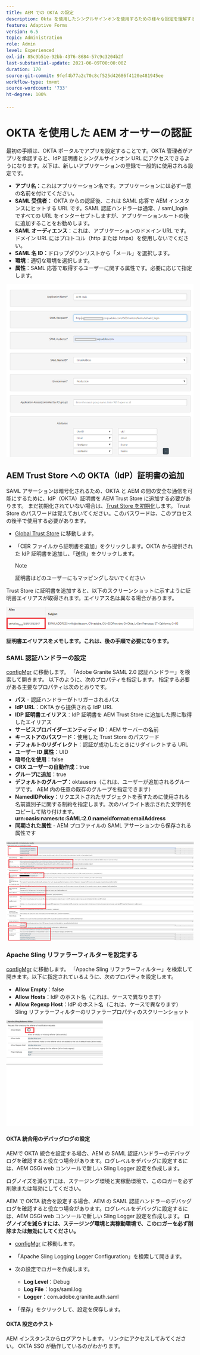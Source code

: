 ```yaml
---
title: AEM での OKTA の設定
description: Okta を使用したシングルサインオンを使用するための様々な設定を理解する
feature: Adaptive Forms
version: 6.5
topic: Administration
role: Admin
level: Experienced
exl-id: 85c9b51e-92bb-4376-8684-57c9c3204b2f
last-substantial-update: 2021-06-09T00:00:00Z
duration: 170
source-git-commit: 9fef4b77a2c70c8cf525d42686f4120e481945ee
workflow-type: tm+mt
source-wordcount: '733'
ht-degree: 100%

---
```


# OKTA を使用した AEM オーサーの認証

最初の手順は、OKTA ポータルでアプリを設定することです。OKTA 管理者がアプリを承認すると、IdP 証明書とシングルサインオン URL にアクセスできるようになります。以下は、新しいアプリケーションの登録で一般的に使用される設定です。

* **アプリ名：**&#x200B;これはアプリケーション名です。アプリケーションには必ず一意の名前を付けてください。
* **SAML 受信者：** OKTA からの認証後、これは SAML 応答で AEM インスタンスにヒットする URL です。SAML 認証ハンドラーは通常、/ saml_login ですべての URL をインターセプトしますが、アプリケーションルートの後に追加することをお勧めします。
* **SAML オーディエンス**：これは、アプリケーションのドメイン URL です。ドメイン URL にはプロトコル（http または https）を使用しないでください。
* **SAML 名 ID：**&#x200B;ドロップダウンリストから「メール」を選択します。
* **環境**：適切な環境を選択します。
* **属性**：SAML 応答で取得するユーザーに関する属性です。必要に応じて指定します。


![okta-application](assets/okta-app-settings-blurred.PNG)


## AEM Trust Store への OKTA（IdP）証明書の追加

SAML アサーションは暗号化されるため、OKTA と AEM の間の安全な通信を可能にするために、IdP（OKTA）証明書を AEM Trust Store に追加する必要があります。
まだ初期化されていない場合は、[Trust Store を初期化](http://localhost:4502/libs/granite/security/content/truststore.html)します。
Trust Store のパスワードは覚えておいてください。このパスワードは、このプロセスの後半で使用する必要があります。

* [Global Trust Store](http://localhost:4502/libs/granite/security/content/truststore.html) に移動します。
* 「CER ファイルから証明書を追加」をクリックします。OKTA から提供された IdP 証明書を追加し、「送信」をクリックします。

  >[!NOTE]
  >
  >証明書はどのユーザーにもマッピングしないでください

Trust Store に証明書を追加すると、以下のスクリーンショットに示すように証明書エイリアスが取得されます。エイリアス名は異なる場合があります。

![証明書エイリアス](assets/cert-alias.PNG)

**証明書エイリアスをメモします。これは、後の手順で必要になります。**

### SAML 認証ハンドラーの設定

[configMgr](http://localhost:4502/system/console/configMgr) に移動します。 
「Adobe Granite SAML 2.0 認証ハンドラー」を検索して開きます。
以下のように、次のプロパティを指定します。
指定する必要がある主要なプロパティは次のとおりです。

* **パス** - 認証ハンドラーがトリガーされるパス
* **IdP URL**：OKTA から提供される IdP URL
* **IDP 証明書エイリアス**：IdP 証明書を AEM Trust Store に追加した際に取得したエイリアス
* **サービスプロバイダーエンティティ ID**：AEM サーバーの名前
* **キーストアのパスワード**：使用した Trust Store のパスワード
* **デフォルトのリダイレクト**：認証が成功したときにリダイレクトする URL
* **ユーザー ID 属性**：UID
* **暗号化を使用**：false
* **CRX ユーザーの自動作成**：true
* **グループに追加**：true
* **デフォルトのグループ**：oktausers（これは、ユーザーが追加されるグループです。 AEM 内の任意の既存のグループを指定できます）
* **NamedIDPolicy**：リクエストされたサブジェクトを表すために使用される名前識別子に関する制約を指定します。次のハイライト表示された文字列をコピーして貼り付けます。**urn:oasis:names:tc:SAML:2.0:nameidformat:emailAddress**
* **同期された属性** - AEM プロファイルの SAML アサーションから保存される属性です

![saml-authentication-handler](assets/saml-authentication-settings-blurred.PNG)

### Apache Sling リファラーフィルターを設定する

[configMgr](http://localhost:4502/system/console/configMgr) に移動します。
「Apache Sling リファラーフィルター」を検索して開きます。以下に指定されているように、次のプロパティを設定します。

* **Allow Empty**：false
* **Allow Hosts**：IdP のホスト名（これは、ケースで異なります）
* **Allow Regexp Host**：IdP のホスト名（これは、ケースで異なります）
Sling リファラーフィルターのリファラープロパティのスクリーンショット

![referrer-filter](assets/okta-referrer.png)

#### OKTA 統合用のデバッグログの設定

AEMで OKTA 統合を設定する場合、AEM の SAML 認証ハンドラーのデバッグログを確認すると役立つ場合があります。ログレベルをデバッグに設定するには、AEM OSGi web コンソールで新しい Sling Logger 設定を作成します。

ログノイズを減らすには、ステージング環境と実稼動環境で、このロガーを必ず削除または無効にしてください。

AEM で OKTA 統合を設定する場合、AEM の SAML 認証ハンドラーのデバッグログを確認すると役立つ場合があります。ログレベルをデバッグに設定するには、AEM OSGi web コンソールで新しい Sling Logger 設定を作成します。
**ログノイズを減らすには、ステージング環境と実稼動環境で、このロガーを必ず削除または無効にしてください。**
* [configMgr](http://localhost:4502/system/console/configMgr) に移動します。

* 「Apache Sling Logging Logger Configuration」を検索して開きます。
* 次の設定でロガーを作成します。
   * **Log Level**：Debug
   * **Log File**：logs/saml.log
   * **Logger**：com.adobe.granite.auth.saml
* 「保存」をクリックして、設定を保存します。

#### OKTA 設定のテスト

AEM インスタンスからログアウトします。 リンクにアクセスしてみてください。 OKTA SSO が動作しているのがわかります。
